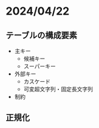 # 2024/04/22

## テーブルの構成要素
- 主キー
  - 候補キー
  - スーパーキー
- 外部キー
  - カスケード
  - 可変超文字列・固定長文字列
- 制約

## 正規化
